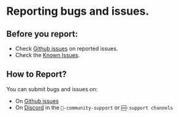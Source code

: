 # Reporting bugs and issues.

## Before you report:
- Check [Github issues](https://github.com/XargonWan/RetroDECK/issues/) on reported issues.
- Check the [Known Issues](../wiki_bugs/known-issues/).

## How to Report?

You can submit bugs and issues on:

- On [Github issues](https://github.com/XargonWan/RetroDECK/issues/)
- On [Discord](https://discord.gg/Dz3szYsP8g) in the `🤝-community-support` or `🆘-support channels`
